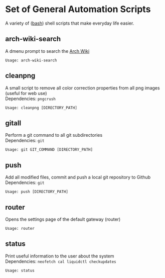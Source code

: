 # Set of General Automation Scripts
A variety of ([bash](https://github.com/gitGNU/gnu_bash)) shell  scripts that make everyday life easier.

## arch-wiki-search  
A dmenu prompt to search the [Arch Wiki](https://wiki.archlinux.org/)  
```
Usage: arch-wiki-search
```

## cleanpng
A small script to remove all color correction properties from all png images (useful for web use)  
Dependencies: `pngcrush`
```
Usage: cleanpng [DIRECTORY_PATH]
```

## gitall
Perform a git command to all git subdirectories  
Dependencies: `git`
```
Usage: git GIT_COMMAND [DIRECTORY_PATH]
```

## push  
Add all modified files, commit and push a local git repository to Github  
Dependencies: `git`  
```
Usage: push [DIRECTORY_PATH]
```

## router  
Opens the settings page of the default gateway (router)  
```
Usage: router
```

## status  
Print useful information to the user about the system  
Dependencies: `neofetch cal liquidctl checkupdates`
```
Usage: status
```
